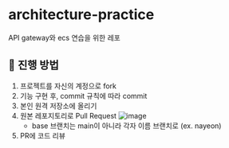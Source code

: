# architecture-practice
API gateway와 ecs 연습을 위한 레포

## 🤔 진행 방법
1. 프로젝트를 자신의 계정으로 fork
2. 기능 구현 후, commit 규칙에 따라 commit
3. 본인 원격 저장소에 올리기
4. 원본 레포지토리로 Pull Request
   ![image](https://github.com/2024Hanium-Allclear/architecture-practice/assets/77628363/e969a163-0086-4b51-b3b6-82e02b583016)
    - base 브랜치는 main이 아니라 각자 이름 브랜치로 (ex. nayeon)
5. PR에 코드 리뷰